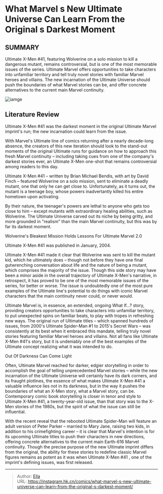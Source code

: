 # What Marvel s New Ultimate Universe Can Learn From the Original s Darkest Moment


## SUMMARY 



  Ultimate X-Men #41, featuring Wolverine on a solo mission to kill a dangerous mutant, remains controversial, but is one of the most memorable issues of the series.   Ultimate Marvel offers opportunities to take characters into unfamiliar territory and tell truly novel stories with familiar Marvel heroes and villains.   The new incarnation of the Ultimate Universe should push the boundaries of what Marvel stories can be, and offer concrete alternatives to the current main Marvel continuity.  

![iamge](https://static1.srcdn.com/wordpress/wp-content/uploads/2023/04/ultimate-invasion-1-russell-dauterman-variant-cover-with-ultimate-wolverine-in-front.jpg)

## Literature Review

Ultimate X-Men #41 was the darkest moment in the original Ultimate Marvel imprint&#39;s run; the new incarnation could learn from the issue.




With Marvel&#39;s Ultimate line of comics returning after a nearly decade-long absence, the creators of this new iteration should look to the stand-out moments of the original Ultimate runs for guidance on how to approach this fresh Marvel continuity – including taking cues from one of the company&#39;s darkest stories ever, an Ultimate X-Men one-shot that remains controversial among readers to this day.




Ultimate X-Men #41 – written by Brian Michael Bendis, with art by David Finch – featured Wolverine on a solo mission, sent to eliminate a deadly mutant, one that only he can get close to. Unfortunately, as it turns out, the mutant is a teenage boy, whose powers inadvertantly killed his entire hometown upon activating.



          

By their nature, the teenager&#39;s powers are lethal to anyone who gets too close to him – except mutants with extraordinary healing abilities, such as Wolverine. The Ultimate Universe carved out its niche by being gritty, and more grounded in &#34;realism&#34; than the main Marvel continuity, but this was by far its darkest moment.


 Wolverine&#39;s Bleakest Mission Holds Lessons For Ultimate Marvel 2.0 
         






Ultimate X-Men #41 was published in January, 2004.




Ultimate X-Men #41 made it clear that Wolverine was sent to kill the mutant kid, which he ultimately does – though not before they have one final gutwrenching conversation about life and the nature of being a mutant, which comprises the majority of the issue. Though this side story may have been a minor aside in the overall trajectory of Ultimate X-Men&#39;s narrative, in retrospect, it has proved to be one of the most memorable issues of the series, for better or worse. The issue is undoubtedly one of the most pure examples of the Ultimate line&#39;s potential to do things with iconic Marvel characters that the main continuity never could, or never would.

Ultimate Marvel is, in essence, an extended, ongoing What If...? story, providing creators opportunities to take characters into unfamiliar territory, to put unexpected spins on familiar beats, to play with tropes in refreshing new ways. The original run of Ultimate titles – which spanned hundreds of issues, from 2000&#39;s Ultimate Spider-Man #1 to 2015&#39;s Secret Wars – was consistently at its best when it embraced this mandate, telling truly novel stories featuring familiar Marvel heroes and villains. Not all fans like Ultimate X-Men #41&#39;s story, but it is undeniably one of the best examples of the Ultimate concept realizing what it was intended to do.






 Out Of Darkness Can Come Light 


          

Often, Ultimate Marvel reached for darker, edgier storytelling in order to accomplish the goal of telling unprecedented Marvel stories – while the new incarnation of the Ultimate Universe will certainly have its dark corners, and its fraught plotlines, the essence of what makes Ultimate X-Men #41 a valuable influence lies not in its darkness, but in the way it pushes the boundaries of what an X-Men story, what a Marvel story, can be. Contemporary comic book storytelling is closer in tenor and style to Ultimate X-Men #41, a twenty-year-old issue, than that story was to the X-Men stories of the 1980s, but the spirit of what the issue can still be influential.

With the recent reveal that the rebooted Ultimate Spider-Man will feature an adult version of Peter Parker – married to Mary Jane, raising two kids, in addition to his crimefighting career – it is clear that Marvel&#39;s intention is for its upcoming Ultimate titles to push their characters in new directions, offering concrete alternatives to the current main Earth-616 Marvel continuity. Though the precise purpose of the new Ultimate imprint differs from the original, the ability for these stories to redefine classic Marvel figures remains as potent as it was when Ultimate X-Men #41 , one of the imprint&#39;s defining issues, was first released.






---

> Author: [Ella](https://instagram.hk.cn/)  
> URL: https://instagram.hk.cn/comics/what-marvel-s-new-ultimate-universe-can-learn-from-the-original-s-darkest-moment/  

